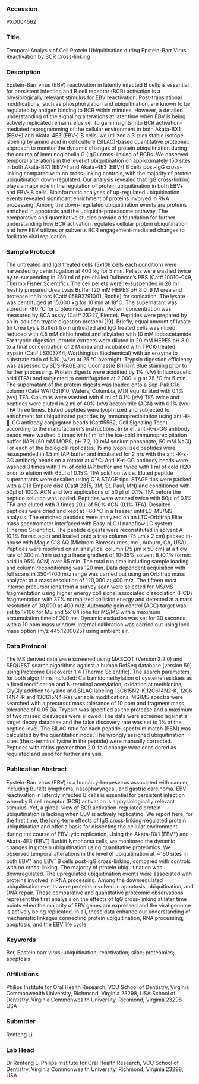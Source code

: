 ### Accession
PXD004562

### Title
Temporal Analysis of Cell Protein Ubiquitination during Epstein-Barr Virus Reactivation by BCR Cross-linking

### Description
Epstein-Barr virus (EBV) reactivation in latently infected B cells is essential for persistent infection and B cell receptor (BCR) activation is a physiologically relevant stimulus for EBV reactivation. Post-translational modifications, such as phosphorylation and ubiquitination, are known to be regulated by antigen binding to BCR within minutes. However, a detailed understanding of the signaling alterations at later time when EBV is being actively replicated remains elusive. To gain insights into BCR activation-mediated reprogramming of the cellular environment in both Akata-BX1 (EBV+) and Akata-4E3 (EBV-) B cells, we utilized a 3-plex stable isotope labeling by amino acid in cell culture (SILAC)-based quantitative proteomic approach to monitor the dynamic changes of protein ubiquitination during the course of immunoglobulin G (IgG) cross-linking of BCRs. We observed temporal alterations in the level of ubiquitination on approximately 150 sites in both Akata-BX1 (EBV+) and Akata-4E3 (EBV-) B cells post-IgG cross-linking compared with no cross-linking controls, with the majority of protein ubiquitination down-regulated. Our analysis revealed that IgG cross-linking plays a major role in the regulation of protein ubiquitination in both EBV+ and EBV- B cells. Bioinformatic analyses of up-regulated ubiquitination events revealed significant enrichment of proteins involved in RNA processing. Among the down-regulated ubiquitination events are proteins enriched in apoptosis and the ubiquitin-proteasome pathway. The comparative and quantitative studies provide a foundation for further understanding how BCR activation regulates cellular protein ubiquitination and how EBV utilizes or subverts BCR engagement-mediated changes to facilitate viral replication.

### Sample Protocol
The untreated and IgG treated cells (5x108 cells each condition) were harvested by centrifugation at 400  ×g for 5 min. Pellets were washed twice by re-suspending in 250 ml of pre-chilled Dulbecco’s PBS (Cat# 10010–049, Thermo Fisher Scientific). The cell pellets were re-suspended in 20 ml freshly prepared Urea Lysis Buffer [20 mM HEPES pH 8.0, 9 M urea and protease inhibitors (Cat# 05892791001, Roche) for sonication. The lysate was centrifuged at 15,000 ×g for 10 min at 18°C. The supernatant was stored in -80 °C for proteomics analysis. Protein concentration was measured by BCA assay (Cat# 23227, Pierce). Peptides were prepared by an in-solution tryptic digestion protocol [19]. Briefly, equal amount of lysate (in Urea Lysis Buffer) from untreated and IgG treated cells was mixed, reduced with 4.5 mM dithiothreitol and alkylated with 10 mM iodoacetamide. For tryptic digestion, protein extracts were diluted in 20 mM HEPES pH 8.0 to a final concentration of 2 M urea and incubated with TPCK-treated trypsin (Cat# LS003744, Worthington Biochemical) with an enzyme to substrate ratio of 1:30 (w/w) at 25 °C overnight. Trypsin digestion efficiency was assessed by SDS-PAGE and Coomassie Brilliant Blue staining prior to further processing. Protein digests were acidified by 1% (v/v) trifluoroacetic acid (TFA) and subjected to centrifugation at 2,000 × g at 25 °C for 5 min. The supernatant of the protein digests was loaded onto a Sep-Pak C18 column (Cat# WAT051910, Waters, Columbia, MD) equilibrated with 0.1% (v/v) TFA. Columns were washed with 6 ml of 0.1% (v/v) TFA twice and peptides were eluted in 2 ml of 40% (v/v) acetonitrile (ACN) with 0.1% (v/v) TFA three times. Eluted peptides were lyophilized and subjected to enrichment for ubiquitinated peptides by immunoprecipitation using anti-K--GG antibody conjugated beads (Cat#5562, Cell Signaling Tech) according to the manufacturer’s instructions. In brief, anti-K-ε-GG antibody beads were washed 4 times with 1 ml of the ice-cold immunoprecipitation buffer (IAP) (50 mM MOPS, pH 7.2, 10 mM sodium phosphate, 50 mM NaCl). For each of the biological replicates, 15 mg lyophilized peptides were resuspended in 1.5 ml IAP buffer and incubated for 2 hrs with the anti-K-ε-GG antibody beads on a rotator at 4 °C. Anti-K-ε-GG antibody beads were washed 3 times with 1 ml of cold IAP buffer and twice with 1 ml of cold H2O prior to elution with 65μl of 0.15% TFA solution twice. Eluted peptide supernatants were desalted using C18 STAGE tips. STAGE tips were packed with a C18 Empore disk (Cat# 2315, 3M, St. Paul, MN) and conditioned with 50μl of 100% ACN and two applications of 50 μl of 0.1% TFA before the peptide solution was loaded. Peptides were washed twice with 50μl of 0.1% TFA and eluted with 3 times 20μl of 50% ACN (0.1% TFA). Desalted peptides were dried and kept at −80 °C in a freezer until LC-MS/MS analysis. The enriched peptides were analyzed on an LTQ-Orbitrap Elite mass spectrometer interfaced with Easy-nLC II nanoflow LC system (Thermo Scientific). The peptide digests were reconstituted in solvent A (0.1% formic acid) and loaded onto a trap column (75 μm x 2 cm) packed in-house with Magic C18 AQ (Michrom Bioresources, Inc., Auburn, CA, USA). Peptides were resolved on an analytical column (75 μm x 50 cm) at a flow rate of 300 nL/min using a linear gradient of 10-35% solvent B (0.1% formic acid in 95% ACN) over 85 min. The total run time including sample loading and column reconditioning was 120 min. Data dependent acquisition with full scans in 350-1700 m/z range was carried out using an Orbitrap mass analyzer at a mass resolution of 120,000 at 400 m/z. The fifteen most intense precursor ions from a survey scan were selected for MS/MS fragmentation using higher energy collisional associated dissociation (HCD) fragmentation with 37% normalized collision energy and detected at a mass resolution of 30,000 at 400 m/z.  Automatic gain control (AGC) target was set to 1x106 for MS and 5x104 ions for MS/MS with a maximum accumulation time of 200 ms. Dynamic exclusion was set for 30 seconds with a 10 ppm mass window. Internal calibration was carried out using lock mass option (m/z 445.1200025) using ambient air.

### Data Protocol
The MS derived data were screened using MASCOT (Version 2.2.0) and SEQUEST search algorithms against a human RefSeq database (version 59) using Proteome Discoverer 1.4 (Thermo Scientific). The search parameters for both algorithms included: Carbamidomethylation of cysteine residues as a fixed modification and N-terminal acetylation, oxidation at methionine, GlyGly addition to lysine and SILAC labeling 13C615N2-K,12C614N2-K, 12C6 14N4-R and 13C615N4-Ras variable modifications. MS/MS spectra were searched with a precursor mass tolerance of 10 ppm and fragment mass tolerance of 0.05 Da. Trypsin was specified as the protease and a maximum of two missed cleavages were allowed. The data were screened against a target decoy database and the false discovery rate was set to 1% at the peptide level. The SILAC ratio for each peptide-spectrum match (PSM) was calculated by the quantitation node. The wrongly assigned ubiquitination sites (the c-terminal lysine in the peptide) were manually corrected. Peptides with ratios greater than 2.0-fold change were considered as regulated and used for further analysis.

### Publication Abstract
Epstein-Barr virus (EBV) is a human &#x3b3;-herpesvirus associated with cancer, including Burkitt lymphoma, nasopharyngeal, and gastric carcinoma. EBV reactivation in latently infected B cells is essential for persistent infection whereby B cell receptor (BCR) activation is a physiologically relevant stimulus. Yet, a global view of BCR activation-regulated protein ubiquitination is lacking when EBV is actively replicating. We report here, for the first time, the long-term effects of IgG cross-linking-regulated protein ubiquitination and offer a basis for dissecting the cellular environment during the course of EBV lytic replication. Using the Akata-BX1 (EBV<sup>+</sup>) and Akata-4E3 (EBV<sup>-</sup>) Burkitt lymphoma cells, we monitored the dynamic changes in protein ubiquitination using quantitative proteomics. We observed temporal alterations in the level of ubiquitination at &#x223c;150 sites in both EBV<sup>+</sup> and EBV<sup>-</sup> B cells post-IgG cross-linking, compared with controls with no cross-linking. The majority of protein ubiquitination was downregulated. The upregulated ubiquitination events were associated with proteins involved in RNA processing. Among the downregulated ubiquitination events were proteins involved in apoptosis, ubiquitination, and DNA repair. These comparative and quantitative proteomic observations represent the first analysis on the effects of IgG cross-linking at later time points when the majority of EBV genes are expressed and the viral genome is actively being replicated. In all, these data enhance our understanding of mechanistic linkages connecting protein ubiquitination, RNA processing, apoptosis, and the EBV life cycle.

### Keywords
Bcr, Epstein barr virus; ubiquitination; reactivation; silac; proteomics; apoptosis

### Affiliations
Philips Institute for Oral Health Research, VCU School of Dentistry, Virginia Commonwealth University, Richmond, Virginia 23298, USA
School of Dentistry, Virginia Commonwealth University, Richmond, Virginia 23298 USA

### Submitter
Renfeng Li

### Lab Head
Dr Renfeng Li
Philips Institute for Oral Health Research, VCU School of Dentistry, Virginia Commonwealth University, Richmond, Virginia 23298, USA


